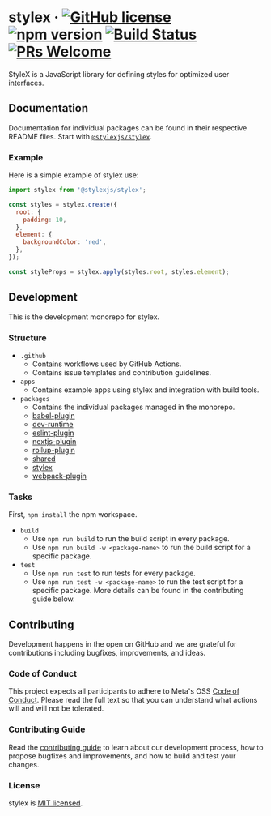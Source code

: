 # stylex &middot; [![GitHub license](https://img.shields.io/badge/license-MIT-blue.svg)](https://github.com/facebookexternal/stylex/blob/main/LICENSE) [![npm version](https://img.shields.io/npm/v/stylex.svg?style=flat)](https://www.npmjs.com/package/@stylexjs/stylex) [![Build Status](https://github.com/facebookexternal/stylex/workflows/tests/badge.svg)](https://github.com/facebookexternal/stylex/actions) [![PRs Welcome](https://img.shields.io/badge/PRs-welcome-brightgreen.svg)](https://github.com/facebookexternal/styles/blob/master/.github/CONTRIBUTING.md)

StyleX is a JavaScript library for defining styles for optimized user interfaces.


## Documentation

Documentation for individual packages can be found in their respective README files. Start with [`@stylexjs/stylex`](https://github.com/facebookexternal/stylex/blob/main/packages/stylex).

### Example

Here is a simple example of stylex use:

```js
import stylex from '@stylexjs/stylex';

const styles = stylex.create({
  root: {
    padding: 10,
  },
  element: {
    backgroundColor: 'red',
  },
});

const styleProps = stylex.apply(styles.root, styles.element);
```


## Development

This is the development monorepo for stylex.

### Structure

* `.github`
  * Contains workflows used by GitHub Actions.
  * Contains issue templates and contribution guidelines.
* `apps`
  * Contains example apps using stylex and integration with build tools.
* `packages`
  * Contains the individual packages managed in the monorepo.
  * [babel-plugin](https://github.com/facebookexternal/stylex/blob/main/packages/babel-plugin)
  * [dev-runtime](https://github.com/facebookexternal/stylex/blob/main/packages/dev-runtime)
  * [eslint-plugin](https://github.com/facebookexternal/stylex/blob/main/packages/eslint-plugin)
  * [nextjs-plugin](https://github.com/facebookexternal/stylex/blob/main/packages/nextjs-plugin)
  * [rollup-plugin](https://github.com/facebookexternal/stylex/blob/main/packages/rollup-plugin)
  * [shared](https://github.com/facebookexternal/stylex/blob/main/packages/shared)
  * [stylex](https://github.com/facebookexternal/stylex/blob/main/packages/stylex)
  * [webpack-plugin](https://github.com/facebookexternal/stylex/blob/main/packages/webpack-plugin)

### Tasks

First, `npm install` the npm workspace.

* `build`
  * Use `npm run build` to run the build script in every package.
  * Use `npm run build -w <package-name>` to run the build script for a specific package.
* `test`
  * Use `npm run test` to run tests for every package.
  * Use `npm run test -w <package-name>` to run the test script for a specific package.
More details can be found in the contributing guide below.


## Contributing

Development happens in the open on GitHub and we are grateful for contributions including bugfixes, improvements, and ideas.

### Code of Conduct

This project expects all participants to adhere to Meta's OSS [Code of Conduct]((https://opensource.fb.com/code-of-conduct/)). Please read the full text so that you can understand what actions will and will not be tolerated.

### Contributing Guide

Read the [contributing guide](https://github.com/facebookexternal/styles/blob/master/.github/CONTRIBUTING.md) to learn about our development process, how to propose bugfixes and improvements, and how to build and test your changes.

### License

stylex is [MIT licensed](./LICENSE).
